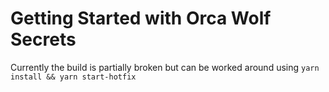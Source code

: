 # Getting Started with Orca Wolf Secrets

Currently the build is partially broken but can be worked around using `yarn install && yarn start-hotfix`